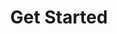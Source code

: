 ---
layout: "redirect"
redirect: "/docs/get-started/what-is-clay.html"
title: "Get Started"
order: 1
alwaysActive: true
---